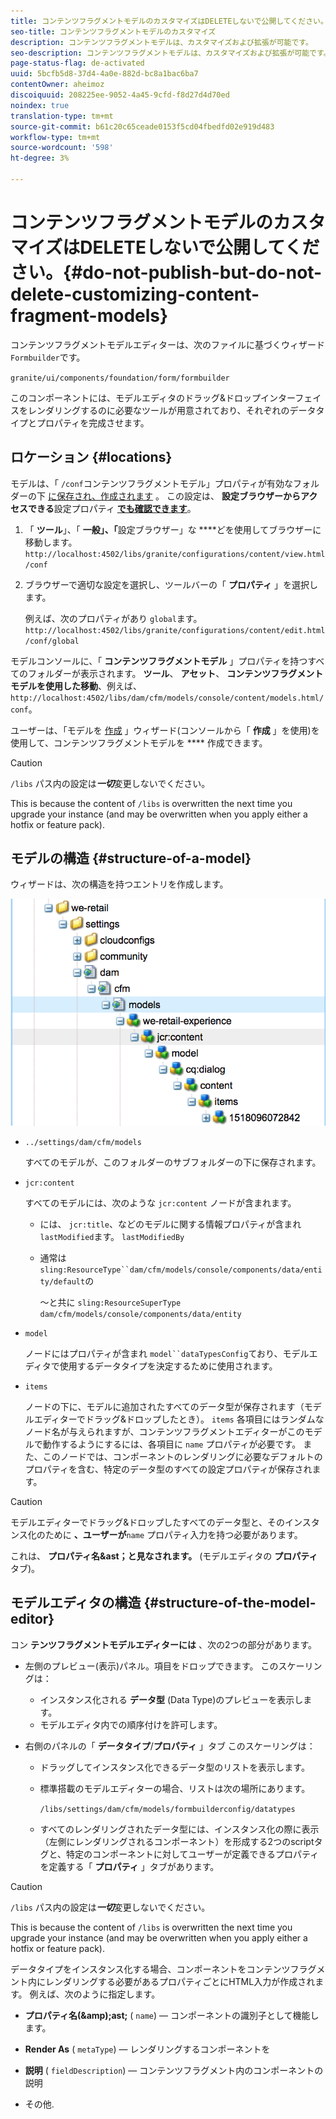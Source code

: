 ```yaml
---
title: コンテンツフラグメントモデルのカスタマイズはDELETEしないで公開してください。
seo-title: コンテンツフラグメントモデルのカスタマイズ
description: コンテンツフラグメントモデルは、カスタマイズおよび拡張が可能です。
seo-description: コンテンツフラグメントモデルは、カスタマイズおよび拡張が可能です。
page-status-flag: de-activated
uuid: 5bcfb5d8-37d4-4a0e-882d-bc8a1bac6ba7
contentOwner: aheimoz
discoiquuid: 208225ee-9052-4a45-9cfd-f8d27d4d70ed
noindex: true
translation-type: tm+mt
source-git-commit: b61c20c65ceade0153f5cd04fbedfd02e919d483
workflow-type: tm+mt
source-wordcount: '598'
ht-degree: 3%

---
```



# コンテンツフラグメントモデルのカスタマイズはDELETEしないで公開してください。{#do-not-publish-but-do-not-delete-customizing-content-fragment-models}

コンテンツフラグメントモデルエディターは、次のファイルに基づくウィザード `Formbuilder`です。

`granite/ui/components/foundation/form/formbuilder`

このコンポーネントには、モデルエディタのドラッグ&amp;ドロップインターフェイスをレンダリングするのに必要なツールが用意されており、それぞれのデータタイプとプロパティを完成させます。

## ロケーション {#locations}

モデルは、「 `/conf`コンテンツフラグメントモデル」プロパティが有効なフォルダーの下 [に保存され、作成されます](/help/assets/content-fragments-models.md#enable-content-fragment-models) 。 この設定は、 **設定ブラウザーからアクセスできる**&#x200B;設定プロパティ **[でも確認できます](/help/sites-administering/configurations.md)**。

1. 「 **ツール**」、「 **一般」、「**&#x200B;設定ブラウザー」な ****&#x200B;どを使用してブラウザーに移動します。 
`http://localhost:4502/libs/granite/configurations/content/view.html/conf`

1. ブラウザーで適切な設定を選択し、ツールバーの「 **プロパティ** 」を選択します。

   例えば、次のプロパティがあり `global`ます。 `http://localhost:4502/libs/granite/configurations/content/edit.html/conf/global`

モデルコンソールに、「 **コンテンツフラグメントモデル** 」プロパティを持つすべてのフォルダーが表示されます。 **ツール**、 **アセット**、 **コンテンツフラグメントモデルを使用した移動**、例えば、 `http://localhost:4502/libs/dam/cfm/models/console/content/models.html/conf`。

ユーザーは、「モデルを [作成](/help/assets/content-fragments-models.md#creating-a-content-fragment-model) 」ウィザード(コンソールから「 **作成** 」を使用)を使用して、コンテンツフラグメントモデルを **** 作成できます。

>[!CAUTION]
>
>`/libs` パス内の設定は&#x200B;***一切***&#x200B;変更しないでください。
>
>This is because the content of `/libs` is overwritten the next time you upgrade your instance (and may be overwritten when you apply either a hotfix or feature pack).

## モデルの構造 {#structure-of-a-model}

ウィザードは、次の構造を持つエントリを作成します。

![cf-54](assets/cf-54.png)

* `../settings/dam/cfm/models`

   すべてのモデルが、このフォルダーのサブフォルダーの下に保存されます。

* `jcr:content`

   すべてのモデルには、次のような `jcr:content` ノードが含まれます。

   * には、 `jcr:title`、などのモデルに関する情報プロパティが含まれ `lastModified`ます。 `lastModifiedBy`
   * 通常は `sling:ResourceType``dam/cfm/models/console/components/data/entity/default`の

      ～と共に `sling:ResourceSuperType` `dam/cfm/models/console/components/data/entity`

* `model`

   ノードにはプロパティが含まれ `model``dataTypesConfig`ており、モデルエディタで使用するデータタイプを決定するために使用されます。

* `items`

   ノードの下に、モデルに追加されたすべてのデータ型が保存されます（モデルエディターでドラッグ&amp;ドロップしたとき）。 `items` 各項目にはランダムなノード名が与えられますが、コンテンツフラグメントエディターがこのモデルで動作するようにするには、各項目に `name` プロパティが必要です。 また、このノードでは、コンポーネントのレンダリングに必要なデフォルトのプロパティを含む、特定のデータ型のすべての設定プロパティが保存されます。

>[!CAUTION]
>
>モデルエディターでドラッグ&amp;ドロップしたすべてのデータ型と、そのインスタンス化のために **、ユーザーが**`name` プロパティ入力を持つ必要があります。
>
>これは、 **プロパティ名&amp;ast；と見なされます。** (モデルエディタの **プロパティ** タブ)。

## モデルエディタの構造 {#structure-of-the-model-editor}

コン **テンツフラグメントモデルエディターには** 、次の2つの部分があります。

* 左側のプレビュー(表示)パネル。項目をドロップできます。 このスケーリングは：

   * インスタンス化される **データ型** (Data Type)のプレビューを表示します。
   * モデルエディタ内での順序付けを許可します。

* 右側のパネルの「 **データタイプ**/**プロパティ** 」タブ このスケーリングは：

   * ドラッグしてインスタンス化できるデータ型のリストを表示します。
   * 標準搭載のモデルエディターの場合、リストは次の場所にあります。

      `/libs/settings/dam/cfm/models/formbuilderconfig/datatypes`

      <!-- Please uncomment when file is used
      This node contains all the data types currently supported in the model editor. For more information on how to configure the data types, see [Customizing Data Types for Content Fragment Models](/help/sites-developing/customizing-content-fragment-model-data-types.md).
      -->

   * すべてのレンダリングされたデータ型には、インスタンス化の際に表示（左側にレンダリングされるコンポーネント）を形成する2つのscriptタグと、特定のコンポーネントに対してユーザーが定義できるプロパティを定義する「 **プロパティ** 」タブがあります。

>[!CAUTION]
>
>`/libs` パス内の設定は&#x200B;***一切***&#x200B;変更しないでください。
>
>This is because the content of `/libs` is overwritten the next time you upgrade your instance (and may be overwritten when you apply either a hotfix or feature pack).

<!-- Please uncomment when files are used
The properties on the right side define a form that is submitted directly into JCR under `/conf`; see the path in the example [Structure of a Model](/help/sites-developing/customizing-content-fragment-models.md#structure-of-a-model).
-->

データタイプをインスタンス化する場合、コンポーネントをコンテンツフラグメント内にレンダリングする必要があるプロパティごとにHTML入力が作成されます。 例えば、次のように指定します。

* **プロパティ名(&amp;amp);ast;** ( `name`) — コンポーネントの識別子として機能します。

* **Render As** ( `metaType`) — レンダリングするコンポーネントを

* **説明** ( `fieldDescription`) — コンテンツフラグメント内のコンポーネントの説明

* その他.

